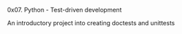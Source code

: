 0x07. Python - Test-driven development

An introductory project into creating doctests and unittests